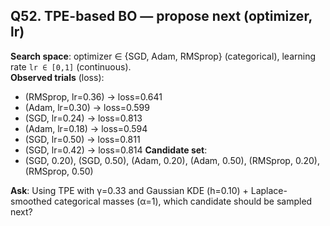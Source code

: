 ## Q52. TPE-based BO — propose next (optimizer, lr)
**Search space**: optimizer ∈ {SGD, Adam, RMSprop} (categorical), learning rate `lr ∈ [0,1]` (continuous).  
**Observed trials** (loss):
- (RMSprop, lr=0.36) → loss=0.641
- (Adam, lr=0.30) → loss=0.599
- (SGD, lr=0.24) → loss=0.813
- (Adam, lr=0.18) → loss=0.594
- (SGD, lr=0.50) → loss=0.811
- (SGD, lr=0.42) → loss=0.814
**Candidate set**:
- (SGD, 0.20), (SGD, 0.50), (Adam, 0.20), (Adam, 0.50), (RMSprop, 0.20), (RMSprop, 0.50)

**Ask**: Using TPE with γ=0.33 and Gaussian KDE (h=0.10) + Laplace-smoothed categorical masses (α=1), which candidate should be sampled next?